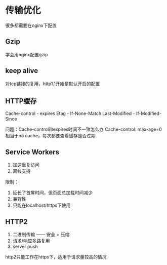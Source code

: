 # 传输优化
很多都需要在nginx下配置

## Gzip
学会用nginx配置gzip

## keep alive
对tcp链接的复用，http1.1开始是默认开启的配置

## HTTP缓存
Cache-control - expires
Etag - If-None-Match
Last-Modified - If-Modified-Since

问题：Cache-control和expires时间不一致怎么办
Cache-control: max-age=0
相当于no cache，每次都要查看缓存是否过期

## Service Workers
1. 加速重复访问
2. 离线支持

限制：
1. 延长了首屏时间，但页面总加载时间减少
2. 兼容性
3. 只能在localhost/https下使用

## HTTP2
1. 二进制传输 —— 安全 + 压缩
2. 请求/响应多路复用
3. server push

http2只能工作在https下，适用于请求量较高的情况